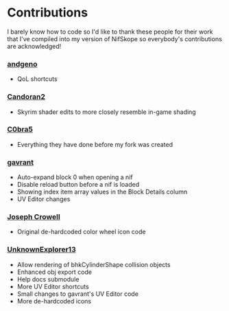 ﻿# Contributions

I barely know how to code so I'd like to thank these people for their work that I've compiled into my version of NifSkope so everybody's contributions are acknowledged!

### [andgeno](https://github.com/andgeno/nifskope/tree/feature/automation-support-and-keyboard-shortcuts)
* QoL shortcuts

### [Candoran2](https://github.com/Candoran2/nifskope/tree/dev8)
* Skyrim shader edits to more closely resemble in-game shading

### [C0bra5](https://github.com/C0bra5/nifskope)
* Everything they have done before my fork was created

### [gavrant](https://github.com/gavrant/nifskope)
* Auto-expand block 0 when opening a nif
* Disable reload button before a nif is loaded
* Showing index item array values in the Block Details column
* UV Editor changes

### [Joseph Crowell](https://github.com/gavrant/nifskope/commit/0217eaf849c95e5377700249d5fafcc914cf8c4a)
* Original de-hardcoded color wheel icon code

### [UnknownExplorer13](https://github.com/UnknownExplorer13/nifskope)
* Allow rendering of bhkCylinderShape collision objects
* Enhanced obj export code
* Help docs submodule
* More UV Editor shortcuts
* Small changes to gavrant's UV Editor code
* More de-hardcoded icons